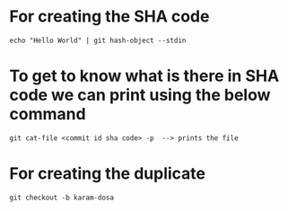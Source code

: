 # For creating the SHA code
```
echo "Hello World" | git hash-object --stdin
```

# To get to know what is there in SHA code we can print using the below command
```
git cat-file <commit id sha code> -p  --> prints the file
```
# For creating the duplicate 
```
git checkout -b karam-dosa
```